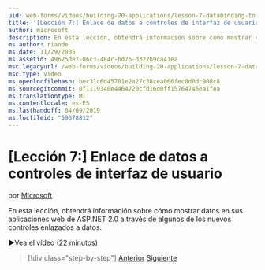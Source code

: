 ```yaml
---
uid: web-forms/videos/building-20-applications/lesson-7-databinding-to-user-interface-controls
title: '[Lección 7:] Enlace de datos a controles de interfaz de usuario | Microsoft Docs'
author: microsoft
description: En esta lección, obtendrá información sobre cómo mostrar datos en ASP.NET&#160;2.0 web aplicaciones a través de algunos de los nuevos controles enlazados a datos.
ms.author: riande
ms.date: 11/29/2005
ms.assetid: 49625de7-06c3-484c-bd76-d322b9ca41ea
msc.legacyurl: /web-forms/videos/building-20-applications/lesson-7-databinding-to-user-interface-controls
msc.type: video
ms.openlocfilehash: bec31c6d45701e2a27c38cea066fec0d0dc908c8
ms.sourcegitcommit: 0f1119340e4464720cfd16d0ff15764746ea1fea
ms.translationtype: MT
ms.contentlocale: es-ES
ms.lasthandoff: 04/09/2019
ms.locfileid: "59378812"
---
```

# <a name="lesson-7-databinding-to-user-interface-controls"></a>[Lección 7:] Enlace de datos a controles de interfaz de usuario

por [Microsoft](https://github.com/microsoft)

En esta lección, obtendrá información sobre cómo mostrar datos en sus aplicaciones web de ASP.NET 2.0 a través de algunos de los nuevos controles enlazados a datos.

[&#9654;Vea el vídeo (22 minutos)](https://channel9.msdn.com/Blogs/ASP-NET-Site-Videos/lesson-7-databinding-to-user-interface-controls)

> [!div class="step-by-step"]
> [Anterior](lesson-6-working-with-stylesheets-and-master-pages.md)
> [Siguiente](lesson-8-working-with-the-gridview-and-formview.md)
